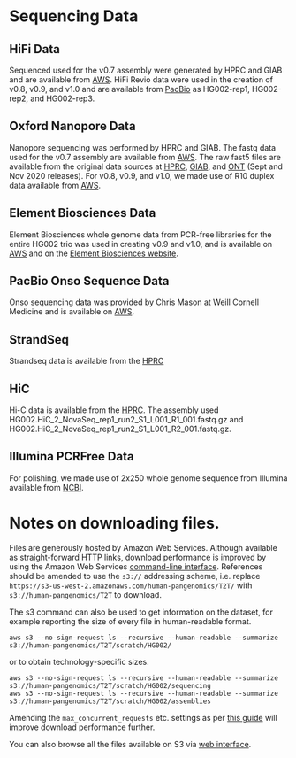 # Sequencing Data
 
## HiFi Data
Sequenced used for the v0.7 assembly were generated by HPRC and GIAB and are available from [AWS](https://s3-us-west-2.amazonaws.com/human-pangenomics/index.html?prefix=T2T/scratch/HG002/sequencing/hifi/). HiFi Revio data were used in the creation of v0.8, v0.9, and v1.0 and are available from [PacBio](https://downloads.pacbcloud.com/public/revio/2022Q4/) as HG002-rep1, HG002-rep2, and HG002-rep3.
 
## Oxford Nanopore Data
Nanopore sequencing was performed by HPRC and GIAB. The fastq data used for the v0.7 assembly are available from [AWS](https://s3-us-west-2.amazonaws.com/human-pangenomics/index.html?prefix=T2T/scratch/HG002/sequencing/ont/). The raw fast5 files are available from the original data sources at [HPRC](https://s3-us-west-2.amazonaws.com/human-pangenomics/index.html?prefix=NHGRI_UCSC_panel/HG002/nanopore/), [GIAB](https://ftp-trace.ncbi.nlm.nih.gov/ReferenceSamples/giab/data/AshkenazimTrio/HG002_NA24385_son/Ultralong_OxfordNanopore/), and [ONT](https://labs.epi2me.io/dataindex/) (Sept and Nov 2020 releases). For v0.8, v0.9, and v1.0, we made use of R10 duplex data available from [AWS](https://s3-us-west-2.amazonaws.com/human-pangenomics/index.html?prefix=submissions/0CB931D5-AE0C-4187-8BD8-B3A9C9BFDADE--UCSC_HG002_R1041_Duplex_Dorado/Dorado_v0.1.1/stereo_duplex/).

## Element Biosciences Data
Element Biosciences whole genome data from PCR-free libraries for the entire HG002 trio was used in creating v0.9 and v1.0, and is available on [AWS](https://s3-us-west-2.amazonaws.com/human-pangenomics/index.html?prefix=T2T/scratch/HG002/sequencing/element/trio/) and on the [Element Biosciences website](https://go.elementbiosciences.com/human-whole-genome-sequencing-cloudbreak).

## PacBio Onso Sequence Data
Onso sequencing data was provided by Chris Mason at Weill Cornell Medicine and is available on [AWS](https://s3-us-west-2.amazonaws.com/human-pangenomics/index.html?prefix=T2T/scratch/HG002/sequencing/onso/Mason-Onso-HG002/).

## StrandSeq
Strandseq data is available from the [HPRC](https://s3-us-west-2.amazonaws.com/human-pangenomics/index.html?prefix=working/HPRC_PLUS/HG002/raw_data/Strand_seq/)
 
## HiC
Hi-C data is available from the [HPRC](https://s3-us-west-2.amazonaws.com/human-pangenomics/index.html?prefix=working/HPRC_PLUS/HG002/raw_data/hic/downsampled/). The assembly used HG002.HiC_2_NovaSeq_rep1_run2_S1_L001_R1_001.fastq.gz and HG002.HiC_2_NovaSeq_rep1_run2_S1_L001_R2_001.fastq.gz.
 
## Illumina PCRFree Data
For polishing, we made use of 2x250 whole genome sequence from Illumina available from [NCBI](https://ftp-trace.ncbi.nlm.nih.gov/giab/ftp/data/AshkenazimTrio/HG002_NA24385_son/NIST_Illumina_2x250bps/).

# Notes on downloading files.
 
Files are generously hosted by Amazon Web Services. Although available as straight-forward HTTP links, download performance is improved by using the Amazon Web Services <a href="https://aws.amazon.com/cli/">command-line interface</a>. References should be amended to use the `s3://` addressing scheme, i.e. replace `https://s3-us-west-2.amazonaws.com/human-pangenomics/T2T/` with `s3://human-pangenomics/T2T` to download.
 
The s3 command can also be used to get information on the dataset, for example reporting the size of every file in human-readable format.
 
    aws s3 --no-sign-request ls --recursive --human-readable --summarize s3://human-pangenomics/T2T/scratch/HG002/
 
or to obtain technology-specific sizes.
 
    aws s3 --no-sign-request ls --recursive --human-readable --summarize s3://human-pangenomics/T2T/scratch/HG002/sequencing
    aws s3 --no-sign-request ls --recursive --human-readable --summarize s3://human-pangenomics/T2T/scratch/HG002/assemblies
 
Amending the `max_concurrent_requests` etc. settings as per <a href="https://docs.aws.amazon.com/cli/latest/topic/s3-config.html">this guide</a> will improve download performance further.
 
You can also browse all the files available on S3 via <a href="https://s3-us-west-2.amazonaws.com/human-pangenomics/index.html?prefix=T2T/HG002/assemblies">web interface</a>.

